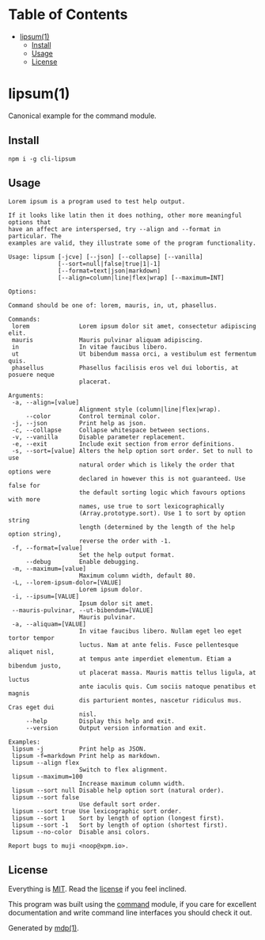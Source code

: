 Table of Contents
=================

* [lipsum(1)](#lipsum1)
  * [Install](#install)
  * [Usage](#usage)
  * [License](#license)

lipsum(1)
=========

Canonical example for the command module.

## Install

```
npm i -g cli-lipsum
```

## Usage

```
Lorem ipsum is a program used to test help output.

If it looks like latin then it does nothing, other more meaningful options that
have an affect are interspersed, try --align and --format in particular. The
examples are valid, they illustrate some of the program functionality.

Usage: lipsum [-jcve] [--json] [--collapse] [--vanilla]
              [--sort=null|false|true|1|-1]
              [--format=text|json|markdown]
              [--align=column|line|flex|wrap] [--maximum=INT]

Options:

Command should be one of: lorem, mauris, in, ut, phasellus.

Commands:
 lorem              Lorem ipsum dolor sit amet, consectetur adipiscing elit.
 mauris             Mauris pulvinar aliquam adipiscing.
 in                 In vitae faucibus libero.
 ut                 Ut bibendum massa orci, a vestibulum est fermentum quis.
 phasellus          Phasellus facilisis eros vel dui lobortis, at posuere neque
                    placerat.

Arguments:
 -a, --align=[value]
                    Alignment style (column|line|flex|wrap).
     --color        Control terminal color.
 -j, --json         Print help as json.
 -c, --collapse     Collapse whitespace between sections.
 -v, --vanilla      Disable parameter replacement.
 -e, --exit         Include exit section from error definitions.
 -s, --sort=[value] Alters the help option sort order. Set to null to use
                    natural order which is likely the order that options were
                    declared in however this is not guaranteed. Use false for
                    the default sorting logic which favours options with more
                    names, use true to sort lexicographically
                    (Array.prototype.sort). Use 1 to sort by option string
                    length (determined by the length of the help option string),
                    reverse the order with -1.
 -f, --format=[value]
                    Set the help output format.
     --debug        Enable debugging.
 -m, --maximum=[value]
                    Maximum column width, default 80.
 -L, --lorem-ipsum-dolor=[VALUE]
                    Lorem ipsum dolor.
 -i, --ipsum=[VALUE]
                    Ipsum dolor sit amet.
 --mauris-pulvinar, --ut-bibendum=[VALUE]
                    Mauris pulvinar.
 -a, --aliquam=[VALUE]
                    In vitae faucibus libero. Nullam eget leo eget tortor tempor
                    luctus. Nam at ante felis. Fusce pellentesque aliquet nisl,
                    at tempus ante imperdiet elementum. Etiam a bibendum justo,
                    ut placerat massa. Mauris mattis tellus ligula, at luctus
                    ante iaculis quis. Cum sociis natoque penatibus et magnis
                    dis parturient montes, nascetur ridiculus mus. Cras eget dui
                    nisl.
     --help         Display this help and exit.
     --version      Output version information and exit.

Examples:
 lipsum -j          Print help as JSON.
 lipsum -f=markdown Print help as markdown.
 lipsum --align flex
                    Switch to flex alignment.
 lipsum --maximum=100
                    Increase maximum column width.
 lipsum --sort null Disable help option sort (natural order).
 lipsum --sort false
                    Use default sort order.
 lipsum --sort true Use lexicographic sort order.
 lipsum --sort 1    Sort by length of option (longest first).
 lipsum --sort -1   Sort by length of option (shortest first).
 lipsum --no-color  Disable ansi colors.

Report bugs to muji <noop@xpm.io>.
```

## License

Everything is [MIT](http://en.wikipedia.org/wiki/MIT_License). Read the [license](https://github.com/freeformsystems/cli-lipsum/blob/master/LICENSE) if you feel inclined.

This program was built using the [command](https://github.com/freeformsystems/cli-command) module, if you care for excellent documentation and write command line interfaces you should check it out.

Generated by [mdp(1)](https://github.com/freeformsystems/mdp).

[command]: https://github.com/freeformsystems/cli-command
